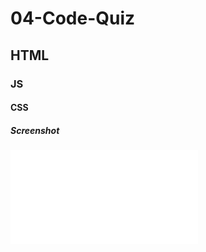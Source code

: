 # 04-Code-Quiz

## HTML

### JS

#### CSS


##### Screenshot
![screenshot](file:///C:/Users/lynds/code/homework/04-Code-Quiz/index.html)

